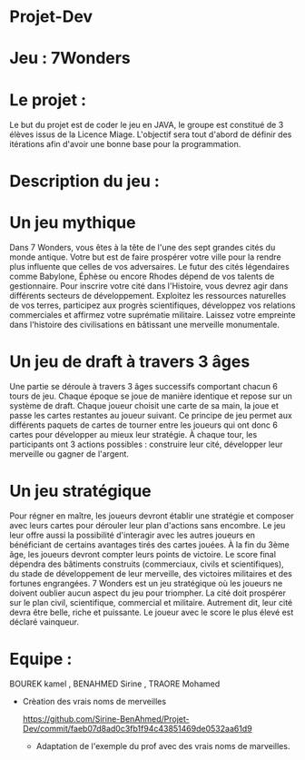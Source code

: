# Projet-Dev
# Jeu : 7Wonders

# Le projet :

Le but du projet est de coder le jeu en JAVA, le groupe est constitué de 3 élèves issus de la Licence Miage. L'objectif sera tout d'abord de définir des itérations afin d'avoir une bonne base pour la programmation.

# Description du jeu :

# Un jeu mythique
Dans 7 Wonders, vous êtes à la tête de l'une des sept grandes cités du monde antique. Votre but est de faire prospérer votre ville pour la rendre plus influente que celles de vos adversaires. Le futur des cités légendaires comme Babylone, Éphèse ou encore Rhodes dépend de vos talents de gestionnaire. Pour inscrire votre cité dans l'Histoire, vous devrez agir dans différents secteurs de développement. Exploitez les ressources naturelles de vos terres, participez aux progrès scientifiques, développez vos relations commerciales et affirmez votre suprématie militaire. Laissez votre empreinte dans l'histoire des civilisations en bâtissant une merveille monumentale.

# Un jeu de draft à travers 3 âges
Une partie se déroule à travers 3 âges successifs comportant chacun 6 tours de jeu. Chaque époque se joue de manière identique et repose sur un système de draft. Chaque joueur choisit une carte de sa main, la joue et passe les cartes restantes au joueur suivant. Ce principe de jeu permet aux différents paquets de cartes de tourner entre les joueurs qui ont donc 6 cartes pour développer au mieux leur stratégie. À chaque tour, les participants ont 3 actions possibles : construire leur cité, développer leur merveille ou gagner de l'argent.

# Un jeu stratégique
Pour régner en maître, les joueurs devront établir une stratégie et composer avec leurs cartes pour dérouler leur plan d'actions sans encombre. Le jeu leur offre aussi la possibilité d'interagir avec les autres joueurs en bénéficiant de certains avantages tirés des cartes jouées. À la fin du 3ème âge, les joueurs devront compter leurs points de victoire. Le score final dépendra des bâtiments construits (commerciaux, civils et scientifiques), du stade de développement de leur merveille, des victoires militaires et des fortunes engrangées. 7 Wonders est un jeu stratégique où les joueurs ne doivent oublier aucun aspect du jeu pour triompher. La cité doit prospérer sur le plan civil, scientifique, commercial et militaire. Autrement dit, leur cité devra être belle, riche et puissante. Le joueur avec le score le plus élevé est déclaré vainqueur.

# Equipe :

BOUREK kamel , BENAHMED Sirine , TRAORE Mohamed

* Crèation des vrais noms de merveilles 
  
  https://github.com/Sirine-BenAhmed/Projet-Dev/commit/faeb07d8ad0c3fb1f94c43851469de0532aa61d9
  
  * Adaptation de l'exemple du prof avec des vrais noms de marveilles.
   
